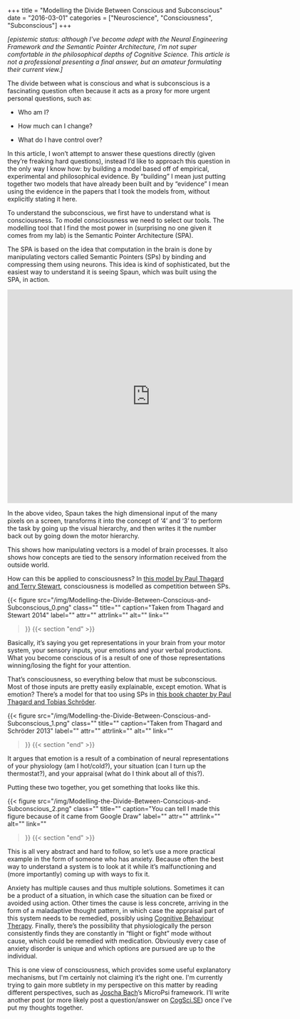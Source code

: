 +++
title = "Modelling the Divide Between Conscious and Subconscious"
date = "2016-03-01"
categories = ["Neuroscience", "Consciousness", "Subconscious"]
+++

*\[epistemic status: although I've become adept with the Neural Engineering Framework and the Semantic Pointer Architecture, I'm not super comfortable in the philosophical depths of Cognitive Science. This article is not a professional presenting a final answer, but an amateur formulating their current view.\]*

The divide between what is conscious and what is subconscious is a fascinating question often because it acts as a proxy for more urgent personal questions, such as:

- Who am I?

- How much can I change?

- What do I have control over?

In this article, I won’t attempt to answer these questions directly (given they’re freaking hard questions), instead I’d like to approach this question in the only way I know how: by building a model based off of empirical, experimental and philosophical evidence. By “building” I mean just putting together two models that have already been built and by “evidence” I mean using the evidence in the papers that I took the models from, without explicitly stating it here.

To understand the subconscious, we first have to understand what is consciousness. To model consciousness we need to select our tools. The modelling tool that I find the most power in (surprising no one given it comes from my lab) is the Semantic Pointer Architecture (SPA).

The SPA is based on the idea that computation in the brain is done by manipulating vectors called Semantic Pointers (SPs) by binding and compressing them using neurons. This idea is kind of sophisticated, but the easiest way to understand it is seeing Spaun, which was built using the SPA, in action.

<iframe frameborder="0" height="480" scrolling="no" src="https://www.youtube.com/embed/mP7DX6x9PX8?feature=oembed" width="640"></iframe>

In the above video, Spaun takes the high dimensional input of the many pixels on a screen, transforms it into the concept of ‘4’ and ‘3’ to perform the task by going up the visual hierarchy, and then writes it the number back out by going down the motor hierarchy.

This shows how manipulating vectors is a model of brain processes. It also shows how concepts are tied to the sensory information received from the outside world.

How can this be applied to consciousness? In [this model by Paul Thagard and Terry Stewart](http://cogsci.uwaterloo.ca/Articles/thagard.two-theories.consc&cog.2014.pdf), consciousness is modelled as competition between SPs.

{{< figure
  src="/img/Modelling-the-Divide-Between-Conscious-and-Subconscious_0.png"
  class=""
  title=""
  caption="Taken from Thagard and Stewart 2014"
  label=""
  attr=""
  attrlink=""
  alt=""
  link=""
 >}}
{{< section "end" >}}

Basically, it’s saying you get representations in your brain from your motor system, your sensory inputs, your emotions and your verbal productions. What you become conscious of is a result of one of those representations winning/losing the fight for your attention.

That’s consciousness, so everything below that must be subconscious. Most of those inputs are pretty easily explainable, except emotion. What is emotion? There’s a model for that too using SPs in [this book chapter by Paul Thagard and Tobias Schröder](http://cogsci.uwaterloo.ca/Articles/thagard-schroeder.emotions-pointers.2013.pdf).

{{< figure
  src="/img/Modelling-the-Divide-Between-Conscious-and-Subconscious_1.png"
  class=""
  title=""
  caption="Taken from Thagard and Schröder 2013"
  label=""
  attr=""
  attrlink=""
  alt=""
  link=""
 >}}
{{< section "end" >}}

It argues that emotion is a result of a combination of neural representations of your physiology (am I hot/cold?), your situation (can I turn up the thermostat?), and your appraisal (what do I think about all of this?).

Putting these two together, you get something that looks like this.

{{< figure
  src="/img/Modelling-the-Divide-Between-Conscious-and-Subconscious_2.png"
  class=""
  title=""
  caption="You can tell I made this figure because of it came from Google Draw"
  label=""
  attr=""
  attrlink=""
  alt=""
  link=""
 >}}
{{< section "end" >}}

This is all very abstract and hard to follow, so let’s use a more practical example in the form of someone who has anxiety. Because often the best way to understand a system is to look at it while it’s malfunctioning and (more importantly) coming up with ways to fix it.

Anxiety has multiple causes and thus multiple solutions. Sometimes it can be a product of a situation, in which case the situation can be fixed or avoided using action. Other times the cause is less concrete, arriving in the form of a maladaptive thought pattern, in which case the appraisal part of this system needs to be remedied, possibly using [Cognitive Behaviour Therapy](https://medium.com/@seanaubin/debugging-your-thoughts-with-mind-maps-94aeecd2821d#.x7tekal3x). Finally, there’s the possibility that physiologically the person consistently finds they are constantly in “flight or fight” mode without cause, which could be remedied with medication. Obviously every case of anxiety disorder is unique and which options are pursued are up to the individual.

This is one view of consciousness, which provides some useful explanatory mechanisms, but I'm certainly not claiming it’s the right one. I'm currently trying to gain more subtlety in my perspective on this matter by reading different perspectives, such as [Joscha Bach](https://www.youtube.com/watch?v=2o2xBOQeB7Q)’s MicroPsi framework. I’ll write another post (or more likely post a question/answer on [CogSci.SE](https://cogsci.stackexchange.com/tour)) once I've put my thoughts together.
